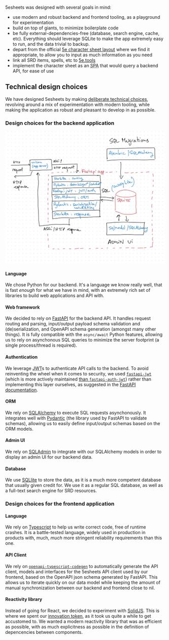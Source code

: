 5esheets was designed with several goals in mind:

- use modern and robust backend and frontend tooling, as a playground for experimentation
- build on top of giants, to minimize boilerplate code
- be fully external-dependencies-free (database, search engine, cache, etc). Everything should leverage SQLite to make the app extremely easy to run, and the data trivial to backup.
- depart from the official [5e character sheet layout](https://media.wizards.com/2022/dnd/downloads/DnD_5E_CharacterSheet_FormFillable.pdf) where we find it appropriate, to allow you to input as much information as you need
- link all SRD items, spells, etc to [5e.tools](https://5e.tools)
- implement the character sheet as an <abbr title="Single Page App">SPA</abbr> that would query a backend API, for ease of use

## Technical design choices

We have designed 5esheets by making [deliberate technical choices](https://github.com/brouberol/5esheets/milestone/1), revolving around a mix of experimentation with modern tooling, while making the application as robust and pleasant to develop in as possible.

### Design choices for the backend application

![backend](./images/5esheets-backend-arch.jpeg)

#### Language

We chose Python for our backend. It's a language we know really well, that is fast _enough_ for what we have in mind, with an extremely rich set of libraries to build web applications and API with.

#### Web framework

We decided to rely on [FastAPI](https://fastapi.tiangolo.com/features) for the backend API. It handles request routing and parsing, input/output payload schema validation and (de)serialization, and OpenAPI schema generation (amongst many other things). It is fully compatible with the `async/await` Python features, allowing us to rely on asynchonous SQL queries to minimize the server footprint (a single process/thread is required).

#### Authentication

We leverage <abbr title="JSON Web Token">JWT</abbr>s to authenticate API calls to the backend. To avoid reinventing the wheel when it comes to security, we used [`fastapi-jwt`](https://github.com/k4black/fastapi-jwt) (which is more actively maintained [than `fastapi-auth-jwt`](https://github.com/IndominusByte/fastapi-jwt-auth/issues/101)) rather than implementing this layer ourselves, as suggested in the [FastAPI documentation](https://fastapi.tiangolo.com/tutorial/security/oauth2-jwt/).

#### ORM

We rely on [SQLAlchemy](https://docs.sqlalchemy.org) to execute SQL requests asynchonously. It integrates well with [Pydantic](https://docs.pydantic.dev/latest/) (the library used by FastAPI to validate schemas), allowing us to easily define input/output schemas based on the ORM models.

#### Admin UI

We rely on [SQLAdmin](https://aminalaee.dev/sqladmin/) to integrate with our SQLAlchemy models in order to display an admin UI for our backend data.

#### Database

We use [SQLlite](https://sqlite.org) to store the data, as it is a much more competent database that usually given credit for. We use it as a regular SQL database, as well as a full-text search engine for SRD resources.

### Design choices for the frontend application

#### Language

We rely on [Typescript](https://www.typescriptlang.org) to help us write correct code, free of runtime crashes. It is a battle-tested language, widely used in production in products with, much, _much_ more stringent reliability requirements than this one.

#### API Client

We rely on [`openapi-typescript-codegen`](https://github.com/ferdikoomen/openapi-typescript-codegen) to automatically generate the API client, models and interfaces for the 5esheets API client used by our frontend, based on the OpenAPI json schema generated by FastAPI. This allows us to iterate quickly on our data model while keeping the amount of manual synchronization between our backend and frontend close to nil.

#### Reactivity library

Instead of going for React, we decided to experiment with [SolidJS](https://www.solidjs.com/). This is where we spent our [innovation token](https://matt-rickard.com/innovation-tokens), as it took us quite a while to get accustomed to. We wanted a modern reactivity library that was as efficient as possible, with as much explicitness as possible in the definition of depencencies between components.
